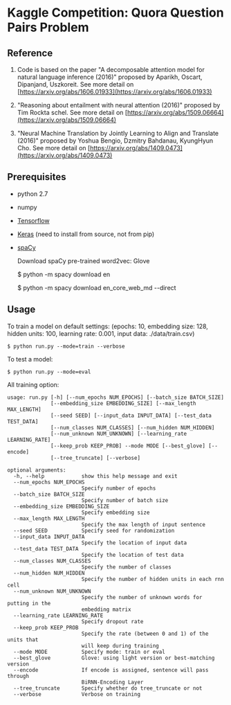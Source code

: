 # Kaggle Competition: Quora Question Pairs Problem

Reference
---------

1. Code is based on the paper "A decomposable attention model for natural language inference (2016)" proposed by Aparikh, Oscart, Dipanjand, Uszkoreit. See more detail on [https://arxiv.org/abs/1606.01933](https://arxiv.org/abs/1606.01933)

2. "Reasoning about entailment with neural attention (2016)" proposed by Tim Rockta schel. See more detail on [https://arxiv.org/abs/1509.06664](https://arxiv.org/abs/1509.06664)

3. "Neural Machine Translation by Jointly Learning to Align and Translate (2016)" proposed by Yoshua Bengio, Dzmitry Bahdanau, KyungHyun Cho. See more detail on [https://arxiv.org/abs/1409.0473](https://arxiv.org/abs/1409.0473)


Prerequisites
-------------

- python 2.7
- numpy
- [Tensorflow](https://www.tensorflow.org/)
- [Keras](https://github.com/fchollet/keras) (need to install from source, not from pip)
- [spaCy](https://spacy.io)

  Download spaCy pre-trained word2vec: Glove

    $ python -m spacy download en

    $ python -m spacy download en_core_web_md --direct


Usage
-----

To train a model on default settings: (epochs: 10, embedding size: 128, hidden units: 100, learning rate: 0.001, input data: ./data/train.csv)

    $ python run.py --mode=train --verbose

To test a model:

    $ python run.py --mode=eval


All training option:
```
usage: run.py [-h] [--num_epochs NUM_EPOCHS] [--batch_size BATCH_SIZE]
              [--embedding_size EMBEDDING_SIZE] [--max_length MAX_LENGTH]
              [--seed SEED] [--input_data INPUT_DATA] [--test_data TEST_DATA]
              [--num_classes NUM_CLASSES] [--num_hidden NUM_HIDDEN]
              [--num_unknown NUM_UNKNOWN] [--learning_rate LEARNING_RATE]
              [--keep_prob KEEP_PROB] --mode MODE [--best_glove] [--encode]
              [--tree_truncate] [--verbose]

optional arguments:
  -h, --help            show this help message and exit
  --num_epochs NUM_EPOCHS
                        Specify number of epochs
  --batch_size BATCH_SIZE
                        Specify number of batch size
  --embedding_size EMBEDDING_SIZE
                        Specify embedding size
  --max_length MAX_LENGTH
                        Specify the max length of input sentence
  --seed SEED           Specify seed for randomization
  --input_data INPUT_DATA
                        Specify the location of input data
  --test_data TEST_DATA
                        Specify the location of test data
  --num_classes NUM_CLASSES
                        Specify the number of classes
  --num_hidden NUM_HIDDEN
                        Specify the number of hidden units in each rnn cell
  --num_unknown NUM_UNKNOWN
                        Specify the number of unknown words for putting in the
                        embedding matrix
  --learning_rate LEARNING_RATE
                        Specify dropout rate
  --keep_prob KEEP_PROB
                        Specify the rate (between 0 and 1) of the units that
                        will keep during training
  --mode MODE           Specify mode: train or eval
  --best_glove          Glove: using light version or best-matching version
  --encode              If encode is assigned, sentence will pass through
                        BiRNN-Encoding Layer
  --tree_truncate       Specify whether do tree_truncate or not
  --verbose             Verbose on training
```
